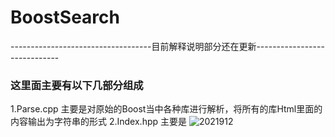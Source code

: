 # BoostSearch
-----------------------------------目前解释说明部分还在更新-----------------------------
### 这里面主要有以下几部分组成
1.Parse.cpp  主要是对原始的Boost当中各种库进行解析，将所有的库Html里面的内容输出为字符串的形式
2.Index.hpp  主要是
![2021912](https://user-images.githubusercontent.com/104414865/233835339-332cfde4-27a0-4680-a93d-79d8120fb78e.jpg)

